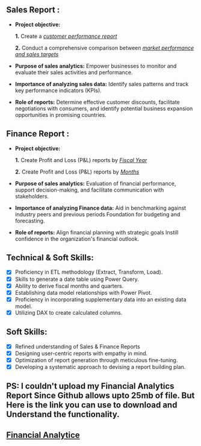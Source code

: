 ## Sales Report :


- **Project objective:** 

    **1.** Create a _[customer performance report](https://github.com/hemraj0936/Excel-Sales-Analytics/blob/main/Customer%20Performance%20Report.pdf)_ 

    **2.** Conduct a comprehensive comparison between _[market performance and sales targets](https://github.com/hemraj0936/Excel-Sales-Analytics/blob/main/Market%20Performance%20vs%20Target%20Report.pdf)_

- **Purpose of sales analytics:** Empower businesses to monitor and evaluate their sales activities and performance.

- **Importance of analyzing sales data:** Identify sales patterns and track key performance indicators (KPIs).

- **Role of reports:** Determine effective customer discounts, facilitate negotiations with consumers, and identify potential business expansion opportunities in promising countries.


## Finance Report :

- **Project objective:** 

    **1.** Create Profit and Loss (P&L) reports by _[Fiscal Year](https://github.com/hemraj0936/Excel-Sales-Analytics/blob/main/P%26L%20Statement%20By%20Fiscal%20Year.pdf)_ 

   **2.** Create Profit and Loss (P&L) reports by _[Months](https://github.com/hemraj0936/Excel-Sales-Analytics/blob/main/P%26L%20Statement%20By%20Months.pdf)_

- **Purpose of sales analytics:** Evaluation of financial performance, support decision-making, and facilitate communication with stakeholders.

- **Importance of analyzing Finance data:** Aid in benchmarking against industry peers and previous periods Foundation for budgeting and forecasting.

- **Role of reports:** Align financial planning with strategic goals Instill confidence in the organization's financial outlook.


## Technical & Soft Skills:
- [x]	Proficiency in ETL methodology (Extract, Transform, Load).
- [x]	Skills to generate a date table using Power Query.
- [x]	Ability to derive fiscal months and quarters.
- [x]	Establishing data model relationships with Power Pivot.
- [x]	Proficiency in incorporating supplementary data into an existing data model.
- [x]	Utilizing DAX to create calculated columns.

## Soft Skills:
- [x]	Refined understanding of Sales & Finance Reports
- [x]	Designing user-centric reports with empathy in mind.
- [x]	Optimization of report generation through meticulous fine-tuning.
- [x]	Developing a systematic approach to devising a report building plan.

## PS: I couldn't upload my Financial Analytics Report Since Github allows upto 25mb of file. But Here is the link you can use to download and Understand the functionality.
## [Financial Analytice](https://docs.google.com/spreadsheets/d/1c3b_RudFM4ChTEeytn-i3SQMQiCT7gYz/edit?usp=sharing&ouid=102160944587242950974&rtpof=true&sd=true)
